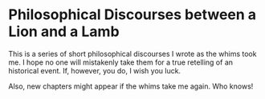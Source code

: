# Philosophical Discourses between a Lion and a Lamb

This is a series of short philosophical discourses I wrote as the whims took
me. I hope no one will mistakenly take them for a true retelling of an
historical event. If, however, you do, I wish you luck.

Also, new chapters might appear if the whims take me again. Who knows!

